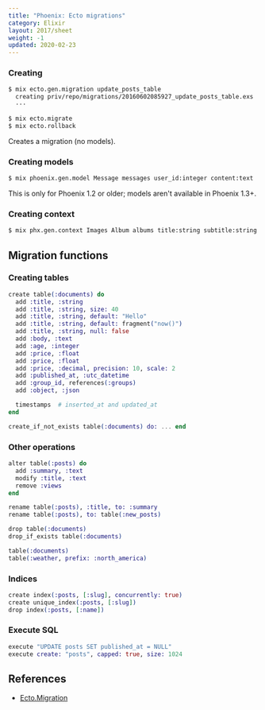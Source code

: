 ```yaml
---
title: "Phoenix: Ecto migrations"
category: Elixir
layout: 2017/sheet
weight: -1
updated: 2020-02-23
---
```


### Creating

```bash
$ mix ecto.gen.migration update_posts_table
  creating priv/repo/migrations/20160602085927_update_posts_table.exs
  ···
```

```bash
$ mix ecto.migrate
$ mix ecto.rollback
```

Creates a migration (no models).

### Creating models

```bash
$ mix phoenix.gen.model Message messages user_id:integer content:text
```

This is only for Phoenix 1.2 or older; models aren't available in Phoenix 1.3+.

### Creating context

```bash
$ mix phx.gen.context Images Album albums title:string subtitle:string privacy:string
```

## Migration functions

### Creating tables

```elixir
create table(:documents) do
  add :title, :string
  add :title, :string, size: 40
  add :title, :string, default: "Hello"
  add :title, :string, default: fragment("now()")
  add :title, :string, null: false
  add :body, :text
  add :age, :integer
  add :price, :float
  add :price, :float
  add :price, :decimal, precision: 10, scale: 2
  add :published_at, :utc_datetime
  add :group_id, references(:groups)
  add :object, :json

  timestamps  # inserted_at and updated_at
end

create_if_not_exists table(:documents) do: ... end
```

### Other operations

```elixir
alter table(:posts) do
  add :summary, :text
  modify :title, :text
  remove :views
end
```

```elixir
rename table(:posts), :title, to: :summary
rename table(:posts), to: table(:new_posts)
```

```elixir
drop table(:documents)
drop_if_exists table(:documents)
```

```elixir
table(:documents)
table(:weather, prefix: :north_america)
```

### Indices

```elixir
create index(:posts, [:slug], concurrently: true)
create unique_index(:posts, [:slug])
drop index(:posts, [:name])
```

### Execute SQL

```elixir
execute "UPDATE posts SET published_at = NULL"
execute create: "posts", capped: true, size: 1024
```

## References

- [Ecto.Migration](http://devdocs.io/phoenix/ecto/ecto.migration)
